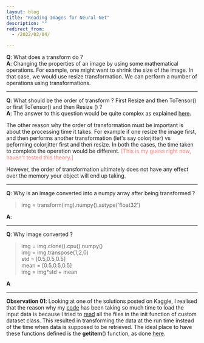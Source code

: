 ```yaml
---
layout: blog
title: "Reading Images for Neural Net"
description: ""
redirect_from:
  - /2022/02/04/

---
```


**Q**: What does a transform do ? <br>
**A**: Changing the properties of an image by using some mathematical operations. For example, one might want to shrink the size of the image. In that case, we would use resize transformation. We can perform a number of operations using transformations. 

---

**Q**: What should be the order of transform ? First Resize and then ToTensor() or first ToTensor() and then Resize () ? <br>
**A**: The answer to this question would be quite complex as explained [here](https://docs.microsoft.com/en-us/dotnet/desktop/winforms/advanced/why-transformation-order-is-significant?view=netframeworkdesktop-4.8#:~:text=The%20order%20of%20the%20composite,%2C%20then%20rotate%2C%20then%20translate).<br>

The other reason why the order of transformation must be important is about the processing time it takes. For example if one resize the image first, and then performs another transformation (let's say colorjitter) vs peforming colorjitter first and then resize. In both the cases, the time taken to complete the operation would be different. <span style="color:#ff726f">[This is my guess right now, haven't tested this theory.] </span>

However, the order of transformation ultimately does not have any effect over the memory your object will end up taking.

---

**Q**: Why is an image converted into a numpy array after being transformed ?

> img = transform(img).numpy().astype('float32')

**A**:

---

**Q**: Why image converted ? 
>    img = img.clone().cpu().numpy()<br>
>    img = img.transpose(1,2,0)<br>
>    std = [0.5,0.5,0.5]<br>
>    mean = [0.5,0.5,0.5]<br>
>    img = img*std + mean<br>

**A**

---

**Observation 01**: Looking at one of the solutions posted on Kaggle, I realised that the reason why my [code](https://github.com/rajattjainn/learnML/blob/main/CatsVsDogs/main.py#L51) has been taking so much time to load the input data is because I tried to [read](https://github.com/rajattjainn/learnML/blob/main/CatsVsDogs/image_utils.py#L13) all the files in the init function of custom dataset class. This resulted in transforming the data at the run time instead of the time when data is supposed to be retrieved. The ideal place to have these functions defined is the __getitem__() function, as done [here](https://github.com/rajattjainn/learnML/blob/main/CatsVsDogs/image_utils.py#L39).